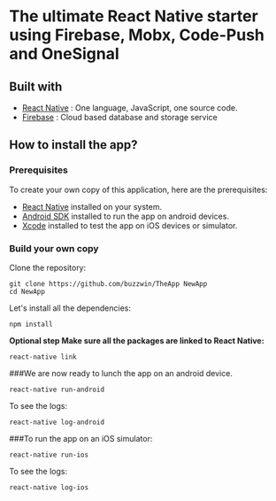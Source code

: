 # The ultimate React Native starter using Firebase, Mobx, Code-Push and OneSignal


## Built with
 - [React Native](https://facebook.github.io/react-native/) : One language, JavaScript, one source code.
  - [Firebase](https://firebase.google.com/) : Cloud based database and storage service

## How to install the app?
### Prerequisites
To create your own copy of this application, here are the prerequisites:

  - [React Native](https://facebook.github.io/react-native/) installed on your system.
 - [Android SDK](https://developer.android.com/studio/index.html) installed to run the app on android devices.
 - [Xcode](https://developer.apple.com/xcode/) installed to test the app on iOS devices or simulator.

### Build your own copy
Clone the repository:

```
git clone https://github.com/buzzwin/TheApp NewApp
cd NewApp
```

Let's install all the dependencies:

```
npm install
```

**Optional step Make sure all the packages are linked to React Native:**
```
react-native link
```

###We are now ready to lunch the app on an android device.
```
react-native run-android
```

To see the logs:
```
react-native log-android
```

###To run the app on an iOS simulator:
```
react-native run-ios
```

To see the logs:
```
react-native log-ios
```
